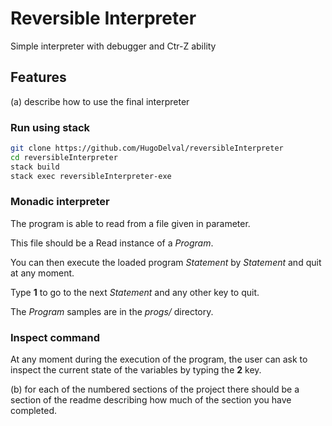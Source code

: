 # Reversible Interpreter

Simple interpreter with debugger and Ctr-Z ability

## Features

 (a) describe how to use the final interpreter

### Run using stack

```bash
git clone https://github.com/HugoDelval/reversibleInterpreter
cd reversibleInterpreter
stack build 
stack exec reversibleInterpreter-exe
```

### Monadic interpreter

The program is able to read from a file given in parameter.

This file should be a Read instance of a *Program*.

You can then execute the loaded program *Statement* by *Statement* and quit at any moment.

Type **1** to go to the next *Statement* and any other key to quit.

The *Program* samples are in the *progs/* directory.

### Inspect command

At any moment during the execution of the program, the user can ask to inspect the current state of the variables by typing the **2** key.


 (b) for each of the numbered sections of the project there should be a section of the readme describing how much of the section you have completed.
